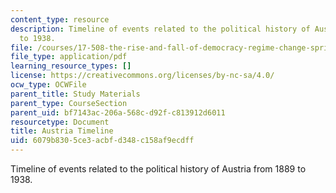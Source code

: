 ```yaml
---
content_type: resource
description: Timeline of events related to the political history of Austria from 1889
  to 1938.
file: /courses/17-508-the-rise-and-fall-of-democracy-regime-change-spring-2002/6079b8305ce3acbfd348c158af9ecdff_austria_timeline.pdf
file_type: application/pdf
learning_resource_types: []
license: https://creativecommons.org/licenses/by-nc-sa/4.0/
ocw_type: OCWFile
parent_title: Study Materials
parent_type: CourseSection
parent_uid: bf7143ac-206a-568c-d92f-c813912d6011
resourcetype: Document
title: Austria Timeline
uid: 6079b830-5ce3-acbf-d348-c158af9ecdff
---
```

Timeline of events related to the political history of Austria from 1889 to 1938.